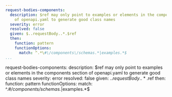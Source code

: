 ```yaml
---
request-bodies-components:
  description: $ref may only point to examples or elements in the components section
    of openapi.yaml to generate good class names
  severity: error
  resolved: false
  given: $..requestBody..*.$ref
  then:
    function: pattern
    functionOptions:
      match: ^.*\#\/components\/schemas.*|examples.*$
...
```

request-bodies-components:
  description: $ref may only point to examples or elements in the components section
    of openapi.yaml to generate good class names
  severity: error
  resolved: false
  given: $..requestBody..*.$ref
  then:
    function: pattern
    functionOptions:
      match: ^.*\#\/components\/schemas.*|examples.*$